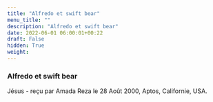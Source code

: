 ```yaml
---
title: "Alfredo et swift bear"
menu_title: ""
description: "Alfredo et swift bear"
date: 2022-06-01 06:00:01+00:22
draft: False
hidden: True
weight:
---
```

### Alfredo et swift bear

Jésus - reçu par Amada Reza le 28 Août 2000, Aptos, Californie, USA.



